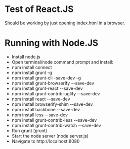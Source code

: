 # Test of React.JS

Should be working by just opening index.html in a browser.

# Running with Node.JS
- Install node.js
- Open terminal/node command prompt and install:
 - npm install connect
 - npm install grunt -g
 - npm install grunt-cli -save-dev -g
 - npm install grunt-browserify --save-dev
 - npm install grunt-react --save-dev
 - npm install grunt-contrib-uglify --save-dev
 - npm install react --save-dev
 - npm install browserify-shim --save-dev
 - npm install backbone --save-dev
 - npm install less --save-dev
 - npm install grunt-contrib-less --save-dev
 - npm install grunt-contrib-watch --save-dev
- Run grunt (grunt)
- Start the node server (node server.js)
- Navigate to http://localhost:8080